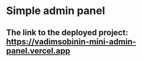 # Simple admin panel

## The link to the deployed project: https://vadimsobinin-mini-admin-panel.vercel.app
